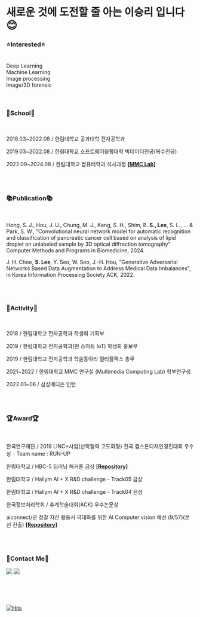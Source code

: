 # 새로운 것에 도전할 줄 아는 이승리 입니다 😊
  
  ### **:star:Interested:star:**<br>
  <br>
  Deep Learning<br>
  Machine Learning<br>
  Image processing<br>
  Image/3D forensic<br>

  <br>
  <br>

  ### 🏫School🏫 <br>
  <br>
  
  2018.03~2022.08 / 한림대학교 공과대학 전자공학과
  
  2019.03~2022.08 / 한림대학교 소프트웨어융합대학 빅데이터전공(복수전공)
  
  2022.09~2024.08 / 한림대학교 컴퓨터학과 석사과정 [**[MMC Lab]**](https://sites.google.com/view/juhouhallym/home)
  
  <br>
  <br>

  ### 📚Publication📚 <br>
  <br>
  
  Hong, S. J., Hou, J. U., Chung, M. J., Kang, S. H., Shim, B. **S., Lee**, S. L., ... & Park, S. W., "Convolutional neural network model for automatic recognition and classification of pancreatic cancer cell based on analysis of lipid droplet on unlabeled sample by 3D optical diffraction tomography" Computer Methods and Programs in Biomedicine, 2024.
  
  J. H. Choe, **S. Lee**, Y. Seo, W. Seo, J.-H. Hou, "Generative Adversarial Networks Based Data Augmentation to Address Medical Data Imbalances", in Korea Information Processing Society ACK, 2022.
  
  <br>
  <br>
  
  ### 🎵Activity🎵 <br>
  <br>
  
  2018 / 한림대학교 전자공학과 학생회 기획부
  
  2019 / 한림대학교 전자공학과(현 스마트 IoT) 학생회 홍보부

  2019 / 한림대학교 전자공학과 학술동아리 멀티플렉스 총무
  
  2021~2022 / 한림대학교 MMC 연구실 (Multimedia Computing Lab) 학부연구생
  
  2022.01~06 / 삼성메디슨 인턴
  
  <br>
  <br>
  
  ### 🏆Award🏆 <br>
  <br>
  
  한국연구재단 / 2019 LINC+사업(산학협력 고도화형) 전국 캡스톤디자인경진대회 우수상 - Team name : RUN-UP

  한림대학교 / HBC-5 딥러닝 해커톤 금상 [**[Repository]**](https://github.com/tmdrn9/HBC-Hackathon)

  한림대학교 / Hallym AI + X R&D challenge - Track05 금상

  한림대학교 / Hallym AI + X R&D challenge - Track04 은상

  한국정보처리학회 / 추계학술대회(ACK) 우수논문상

  aiconnect/군 정찰 자산 활용서 극대화를 위한 AI Computer vision 예선 (9/57)(본선 진출) [**[Repository]**](https://github.com/tmdrn9/Building_Change_Detection)

  <br>
  <br>
  
  ### :pushpin:Contact Me:pushpin:<br>
  <a href="tmdrn9912@gmail.com"><img src="https://img.shields.io/badge/Gmail-EA4335?style=flat-square&logo=Gmail&logoColor=white"/></a> <a href="https://www.instagram.com/tmdrn99/"><img src="https://img.shields.io/badge/Instagram-E4405F?style=flat-square&logo=Instagram&logoColor=white"/></a>
  
  <br>
  <br>
  <br>
  
  [![Hits](https://hits.seeyoufarm.com/api/count/incr/badge.svg?url=https%3A%2F%2Fgithub.com%2Ftmdrn9&count_bg=%23FFE55C&title_bg=%23555555&icon=&icon_color=%23E7E7E7&title=HELLO&edge_flat=false)](https://hits.seeyoufarm.com)
  <br>
  <br>
  <br>
</div>
